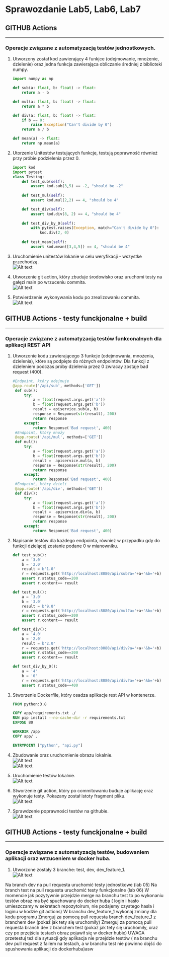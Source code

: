 # Sprawozdanie Lab5, Lab6, Lab7

## GITHUB Actions
---

### Operacje związane z automatyzacją testów jednostkowych.

1. Utworzony został kod zawierający 4 funkjce (odejmowanie, mnożenie, dzielenie) oraz jedna funkcja zawierająca obliczanie średniej z biblioteki numpy.
    ```python
    import numpy as np

    def sub(a: float, b: float) -> float:
        return a - b

    def mul(a: float, b: float) -> float:
        return a * b

    def div(a: float, b: float) -> float:
        if b == 0:
            raise Exception("Can't divide by 0")
        return a / b

    def mean(a) -> float:
        return np.mean(a)
    ```

2. Utorzenie Unitestów testujących funkcje, testują poprawność również przy próbie podzielenia przez 0.
    ```python
    import kod
    import pytest
    class Testing:
        def test_sub(self):
            assert kod.sub(3,5) == -2, "should be -2"
        
        def test_mul(self):
            assert kod.mul(2,2) == 4, "should be 4"

        def test_div(self):
            assert kod.div(8, 2) == 4, "should be 4"
            
        def test_div_by_0(self):
            with pytest.raises(Exception, match="Can't divide by 0"):
                kod.div(2, 0) 
                
        def test_mean(self):
            assert kod.mean([3,4,5]) == 4, "should be 4"
    ```

2. Uruchomienie unitestów lokanie w celu weryfikacji - wszystke przechodzą.
    <br>
    ![Alt text](ss/Lab5/test%20local.PNG)

3. Utworzenie git action, który zbuduje środowisko oraz uruchomi testy na gałęzi main po wrzuceniu commita.
    <br>
    ![Alt text](ss/Lab5/workflow.PNG)

4. Potwierdzenie wykonywania kodu po zrealizowaniu commita.
   <br>
   ![Alt text](ss/Lab5/working%20workflow.PNG)


## GITHUB Actions - testy funckjonalne + build
---

### Operacje związane z automatyzacją testów funkconalnych dla aplikacji REST API

1. Utworzonie kodu zawierającego 3 funkcje (odejmowania, mnożenia, dzielenia), które są podpięte do różnych endpointów. Dla funkcji z dzieleniem podczas próby dzielenia przez 0 zwracay zostaje bad request (400).
   ```python
   #Endpoint, który odejmuje
   @app.route('/api/sub', methods=['GET'])
    def sub():
        try:
            a = float(request.args.get('a'))
            b = float(request.args.get('b'))
            result = apiservice.sub(a, b)
            response = Response(str(result), 200)
            return response
        except:
            return Response('Bad request', 400)
    #Endpoint, który mnoży
    @app.route('/api/mul', methods=['GET'])
    def mul():
        try:
            a = float(request.args.get('a'))
            b = float(request.args.get('b'))
            result =  apiservice.mul(a, b)
            response = Response(str(result), 200)
            return response
        except:
            return Response('Bad request', 400)
    #Endpoint, który dzieli
    @app.route('/api/div', methods=['GET'])
    def div():
        try:
            a = float(request.args.get('a'))
            b = float(request.args.get('b'))
            result =  apiservice.div(a, b)
            response = Response(str(result), 200)
            return response
        except:
            return Response('Bad request', 400)
   ```

2. Napisanie testów dla każdego endpointa, również w przypadku gdy do funkcji dzielącej zostanie podane 0 w mianowniku.
    ```python
    def test_sub():
        a = '3.0'
        b = '2.0'
        result = b'1.0'
        r = requests.get('http://localhost:8080/api/sub?a='+a+'&b='+b)
        assert r.status_code==200
        assert r.content== result

    def test_mul():
        a = '3.0'
        b = '3.0'
        result = b'9.0'
        r = requests.get('http://localhost:8080/api/mul?a='+a+'&b='+b)
        assert r.status_code==200
        assert r.content== result

    def test_div():
        a = '4.0'
        b = '2.0'
        result = b'2.0'
        r = requests.get('http://localhost:8080/api/div?a='+a+'&b='+b)
        assert r.status_code==200
        assert r.content== result

    def test_div_by_0():
        a = '4'
        b = '0'
        r = requests.get('http://localhost:8080/api/div?a='+a+'&b='+b)
        assert r.status_code==400
    ```
    
3. Stworzenie Dockerfile, który osadza aplikacje rest API w kontenerze.
    ```Dockerfile
    FROM python:3.8

    COPY app/requirements.txt ./
    RUN pip install --no-cache-dir -r requirements.txt
    EXPOSE 80

    WORKDIR /app
    COPY app/ .

    ENTRYPOINT ["python", "api.py"]
    ```

4. Zbudowanie oraz uruchomienie obrazu lokalnie.
    <br>
    ![Alt text](ss/Lab6/build.PNG)
    <br>
    ![Alt text](ss/Lab6/run.PNG)

5. Uruchomienie testów lokalnie.
    <br>
    ![Alt text](ss/Lab6/local%20test.PNG)

6. Stworzenie git action, który po commitowaniu buduje aplikację oraz wykonuje testy. Pokazany został istoty fragment pliku.
    <br>
    ![Alt text](ss/Lab6/worklfow.PNG)

7. Sprawdzenie poprawności testów na githubie.
    <br>
    ![Alt text](ss/Lab6/test%20github.PNG)


## GITHUB Actions - testy funckjonalne + build
---

### Operacje związane z automatyzacją testów, budowaniem aplikacji oraz wrzuceniem w docker huba.

1. Utworzone zostały 3 branche: test, dev, dev_feature_1.
    <br>
    ![Alt text](ss/Lab7/create%20branch.PNG)


   

Na branch dev na pull requesta uruchomić testy jednostkowe (lab 05)
Na branch test na pull requesta uruchomić testy funkcjonalne (lab 06)
W momencie jak pozytywnie przejdzie merge na branchu test to po wykonaniu testów obraz ma być spuchowany do docker huba ( login i hasło umieszczamy w sekretach repozytoirum, nie podajemy czystego hasła i loginu w kodzie git actions)
W branchu dev_feature_1 wykonaj zmiany dla kodu programu
Zmerguj za pomocą pull requesta branch dev_feature_1 z branchem dev (pokaż jak tety się uruchomiły)
Zmerguj za pomocą pull requesta branch dev z branchem test (pokaż jak tety się uruchomiły, oraz czy po przejściu testach obraz pojawił się w docker hubie) UWAGA przetestuj też dla sytuacji gdy aplikacja nie przejdzie testów ( na branchu dev pull request z failem na testach, a w branchu test nie powinno dojść do spushowania aplikacji do dockerhuba)asw